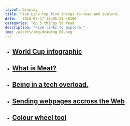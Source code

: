 ```yaml
---
layout: Display
title: Five-Link top five things to read and explore.
date:   2018-07-17 12:05:21 +0100
categories: Top 5 things to read 
description: "Five links to explore."
img: /assets/img/drawing_01.svg
---
```


<ul>
    <li>
        <a href="https://fivethirtyeight.com/features/how-france-and-croatia-made-it-to-the-world-cup-final-in-one-chart/" target="_blank"><h2>World Cup infographic</h2>
        </a>
    </li>
    <li>
        <a href="https://slate.com/technology/2018/07/should-lab-grown-meat-be-called-meat.html?via=gdpr-consent" target="_blank"><h2>What is Meat?</h2>
        </a>
    </li>
    <li>
        <a href="https://www.telegraph.co.uk/men/thinking-man/author-matt-haig-switching-crumbling-tech-overloadso-disconnected/" target="_blank"><h2>Being in a tech overload.</h2>
        </a>
    </li>
    <li>
        <a href="https://www.theverge.com/2018/7/5/17538474/itty-bitty-site-self-contained-websites-urls-open-web" target="_blank"><h2>Sending webpages accross the Web</h2>
        </a>
    </li>
    <li>
        <a href="https://hihayk.github.io/wheel/" target="_blank"><h2>Colour wheel tool</h2>
        </a>
    </li>
</ul>